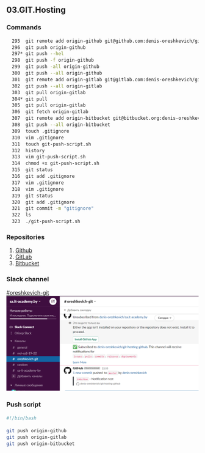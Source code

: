 ## 03.GIT.Hosting

### Commands
``` bash
  295  git remote add origin-github git@github.com:denis-oreshkevich/git-hosting-github.git
  296  git push origin-github
  297* git push --hel
  298  git push -f origin-github
  299  git push -all origin-github
  300  git push --all origin-github
  301  git remote add origin-gitlab git@gitlab.com:denis-oreshkevich/git-hosting-gitlab.git
  302  git push --all origin-gitlab
  303  git pull origin-gitlab
  304* git pull
  305  git pull origin-gitlab
  306  git fetch origin-gitlab
  307  git remote add origin-bitbucket git@bitbucket.org:denis-oreshkevich/git-hosting-bitbucket.git
  308  git push --all origin-bitbucket
  309  touch .gitignore
  310  vim .gitignore
  311  touch git-push-script.sh
  312  history
  313  vim git-push-script.sh
  314  chmod +x git-push-script.sh
  315  git status
  316  git add .gitignore
  317  vim .gitignore
  318  vim .gitignore
  319  git status
  320  git add .gitignore
  321  git commit -m "gitignore"
  322  ls
  323  ./git-push-script.sh
```

### Repositories
1. [Github](https://github.com/denis-oreshkevich/git-hosting-github)
2. [GitLab](https://gitlab.com/denis-oreshkevich/git-hosting-gitlab)
3. [Bitbucket](https://bitbucket.org/denis-oreshkevich/git-hosting-bitbucket/src)

### Slack channel
[#oreshkevich-git](https://sa-itacademy-by.slack.com/archives/C02UTKCPZU5)
![alt text](Slack-screenshot.png)

### Push script
``` bash
#!/bin/bash

git push origin-github
git push origin-gitlab
git push origin-bitbucket
```
